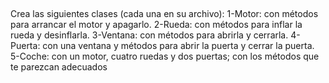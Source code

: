 ## 

<p>Crea las siguientes clases (cada una en su archivo):
1-Motor: con métodos para arrancar el motor y apagarlo.
2-Rueda: con métodos para inflar la rueda y desinflarla.
3-Ventana: con métodos para abrirla y cerrarla.
4-Puerta: con una ventana y métodos para abrir la puerta y cerrar la puerta.
5-Coche: con un motor, cuatro ruedas y dos puertas;
con los métodos que te parezcan adecuados 
<p>

